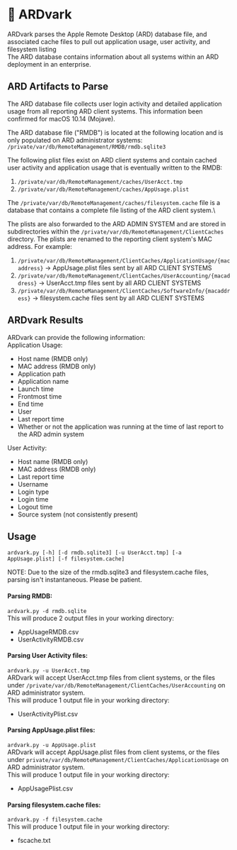 # :apple: ARDvark 

ARDvark parses the Apple Remote Desktop (ARD) database file, and associated cache files to pull out application usage, user activity, and filesystem listing\
The ARD database contains information about all systems within an ARD deployment in an enterprise.

## ARD Artifacts to Parse
The ARD database file collects user login activity and detailed application usage from all reporting ARD client systems.
This information been confirmed for macOS 10.14 (Mojave). 

The ARD database file ("RMDB") is located at the following location and is only populated on ARD administrator systems:\
`/private/var/db/RemoteManagement/RMDB/rmdb.sqlite3`

The following plist files exist on ARD client systems and contain cached user activity and application usage that is eventually written to the RMDB:
1.  `/private/var/db/RemoteManagement/caches/UserAcct.tmp`
2.  `/private/var/db/RemoteManagement/caches/AppUsage.plist`

The `/private/var/db/RemoteManagement/caches/filesystem.cache` file is a database that contains a complete file listing of the ARD client system.\

The plists are also forwarded to the ARD ADMIN SYSTEM and are stored in subdirectories within the `/private/var/db/RemoteManagement/ClientCaches` directory. 
The plists are renamed to the reporting client system's MAC address. For example:
1. `/private/var/db/RemoteManagement/ClientCaches/ApplicationUsage/{macaddress}` -> AppUsage.plist files sent by all ARD CLIENT SYSTEMS
2. `/private/var/db/RemoteManagement/ClientCaches/UserAccounting/{macaddress}` -> UserAcct.tmp files sent by all ARD CLIENT SYSTEMS
3. `/private/var/db/RemoteManagement/ClientCaches/SoftwareInfo/{macaddress}` -> filesystem.cache files sent by all ARD CLIENT SYSTEMS

## ARDvark Results
ARDvark can provide the following information:\
Application Usage:
* Host name (RMDB only)
* MAC address (RMDB only)
* Application path
* Application name
* Launch time
* Frontmost time
* End time
* User
* Last report time
* Whether or not the application was running at the time of last report to the ARD admin system

User Activity:
* Host name (RMDB only)
* MAC address (RMDB only)
* Last report time
* Username
* Login type
* Login time
* Logout time
* Source system (not consistently present)


## Usage
`ardvark.py [-h] [-d rmdb.sqlite3] [-u UserAcct.tmp] [-a AppUsage.plist] [-f filesystem.cache]`

NOTE: Due to the size of the rmdb.sqlite3 and filesystem.cache files, parsing isn't instantaneous. Please be patient.

#### Parsing RMDB:
`ardvark.py -d rmdb.sqlite`\
This will produce 2 output files in your working directory:
* AppUsageRMDB.csv
* UserActivityRMDB.csv

#### Parsing User Activity files:
`ardvark.py -u UserAcct.tmp`\
ARDvark will accept UserAcct.tmp files from client systems, or the files under `/private/var/db/RemoteManagement/ClientCaches/UserAccounting` 
on ARD administrator system.\
This will produce 1 output file in your working directory:
* UserActivityPlist.csv

#### Parsing AppUsage.plist files:
`ardvark.py -u AppUsage.plist`\
ARDvark will accept AppUsage.plist files from client systems, or the files under `private/var/db/RemoteManagement/ClientCaches/ApplicationUsage`
on ARD administrator system.\
This will produce 1 output file in your working directory:
* AppUsagePlist.csv

#### Parsing filesystem.cache files:
`ardvark.py -f filesystem.cache`\
This will produce 1 output file in your working directory:
* fscache.txt
